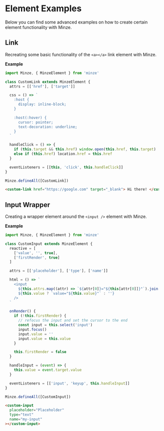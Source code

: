 # Element Examples

Below you can find some advanced examples on how to create certain element functionality with Minze.

## Link

Recreating some basic functionality of the `<a></a>` link element with Minze.

**Example**

```js
import Minze, { MinzeElement } from 'minze'

class CustomLink extends MinzeElement {
  attrs = [['href'], ['target']]

  css = () => `
    :host {
      display: inline-block;
    }

    :host(:hover) {
      cursor: pointer;
      text-decoration: underline;
    }
  `

  handleClick = () => {
    if (this.target && this.href) window.open(this.href, this.target)
    else if (this.href) location.href = this.href
  }

  eventListeners = [[this, 'click', this.handleClick]]
}

Minze.defineAll([CustomLink])
```

<!-- prettier-start-ignore -->

```html
<custom-link href="https://google.com" target="_blank"> Hi there! </custom-link>
```

<!-- prettier-end-ignore -->

## Input Wrapper

Creating a wrapper element around the `<input />` element with Minze.

**Example**

```js
import Minze, { MinzeElement } from 'minze'

class CustomInput extends MinzeElement {
  reactive = [
    ['value', '', true],
    ['firstRender', true]
  ]

  attrs = [['placeholder'], ['type'], ['name']]

  html = () => `
    <input
      ${this.attrs.map((attr) => `${attr[0]}="${this[attr[0]]}"`).join(' ')}
      ${this.value ? `value="${this.value}"` : ''}
    />
  `

  onRender() {
    if (!this.firstRender) {
      // refocus the input and set the cursor to the end
      const input = this.select('input')
      input.focus()
      input.value = ''
      input.value = this.value
    }

    this.firstRender = false
  }

  handleInput = (event) => {
    this.value = event.target.value
  }

  eventListeners = [['input', 'keyup', this.handleInput]]
}

Minze.defineAll([CustomInput])
```

<!-- prettier-start-ignore -->

```html
<custom-input
  placeholder="Placeholder"
  type="text"
  name="my-input"
></custom-input>
```

<!-- prettier-end-ignore -->
